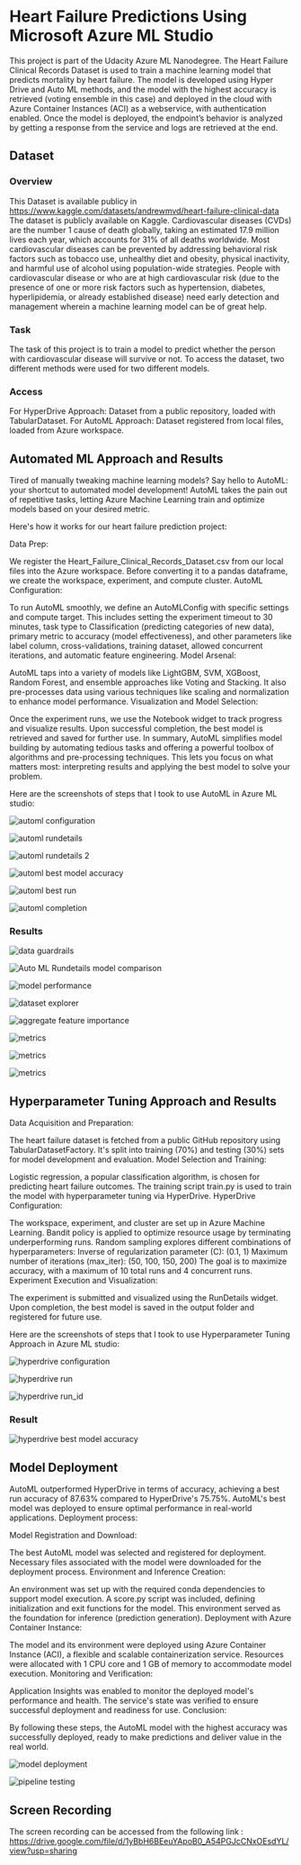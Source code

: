 # Heart Failure Predictions Using Microsoft Azure ML Studio

This project is part of the Udacity Azure ML Nanodegree. The Heart Failure Clinical Records Dataset is used to train a machine learning model that predicts mortality by heart failure. The model is developed using Hyper Drive and Auto ML methods, and the model with the highest accuracy is retrieved (voting ensemble in this case) and deployed in the cloud with Azure Container Instances (ACI) as a webservice, with authentication enabled. Once the model is deployed, the endpoint’s behavior is analyzed by getting a response from the service and logs are retrieved at the end. 
## Dataset

### Overview
This Dataset is available publicy in https://www.kaggle.com/datasets/andrewmvd/heart-failure-clinical-data
The dataset is publicly available on Kaggle. Cardiovascular diseases (CVDs) are the number 1 cause of death globally, taking an estimated 17.9 million lives each year, which accounts for 31% of all deaths worldwide. Most cardiovascular diseases can be prevented by addressing behavioral risk factors such as tobacco use, unhealthy diet and obesity, physical inactivity, and harmful use of alcohol using population-wide strategies. People with cardiovascular disease or who are at high cardiovascular risk (due to the presence of one or more risk factors such as hypertension, diabetes, hyperlipidemia, or already established disease) need early detection and management wherein a machine learning model can be of great help. 

### Task
The task of this project is to train a model to predict whether the person with cardiovascular disease will survive or not. To access the dataset, two different methods were used for two different models.

### Access
For HyperDrive Approach: Dataset from a public repository, loaded with TabularDataset.
For AutoML Approach: Dataset registered from local files, loaded from Azure workspace.

## Automated ML Approach and Results
Tired of manually tweaking machine learning models? Say hello to AutoML: your shortcut to automated model development! AutoML takes the pain out of repetitive tasks, letting Azure Machine Learning train and optimize models based on your desired metric.

Here's how it works for our heart failure prediction project:

Data Prep:

We register the Heart_Failure_Clinical_Records_Dataset.csv from our local files into the Azure workspace.
Before converting it to a pandas dataframe, we create the workspace, experiment, and compute cluster.
AutoML Configuration:

To run AutoML smoothly, we define an AutoMLConfig with specific settings and compute target.
This includes setting the experiment timeout to 30 minutes, task type to Classification (predicting categories of new data), primary metric to accuracy (model effectiveness), and other parameters like label column, cross-validations, training dataset, allowed concurrent iterations, and automatic feature engineering.
Model Arsenal:

AutoML taps into a variety of models like LightGBM, SVM, XGBoost, Random Forest, and ensemble approaches like Voting and Stacking.
It also pre-processes data using various techniques like scaling and normalization to enhance model performance.
Visualization and Model Selection:

Once the experiment runs, we use the Notebook widget to track progress and visualize results.
Upon successful completion, the best model is retrieved and saved for further use.
In summary, AutoML simplifies model building by automating tedious tasks and offering a powerful toolbox of algorithms and pre-processing techniques. This lets you focus on what matters most: interpreting results and applying the best model to solve your problem.

Here are the screenshots of steps that I took to use AutoML in Azure ML studio:

![automl configuration](https://github.com/adityasant1998/azuremlnanodegree-capstoneproject/blob/49ee367ae2f9eebc466de82eb8dfcec0dd7cecb7/screenshots/1.automl%20configuration.jpg)

![automl rundetails](https://github.com/adityasant1998/azuremlnanodegree-capstoneproject/blob/49ee367ae2f9eebc466de82eb8dfcec0dd7cecb7/screenshots/2.automl%20rundetails.jpg)

![automl rundetails 2](https://github.com/adityasant1998/azuremlnanodegree-capstoneproject/blob/49ee367ae2f9eebc466de82eb8dfcec0dd7cecb7/screenshots/3.automl%20rundetails%202.jpg)

![automl best model accuracy](https://github.com/adityasant1998/azuremlnanodegree-capstoneproject/blob/49ee367ae2f9eebc466de82eb8dfcec0dd7cecb7/screenshots/4.automl%20best%20model%20accuracy.jpg)

![automl best run](https://github.com/adityasant1998/azuremlnanodegree-capstoneproject/blob/49ee367ae2f9eebc466de82eb8dfcec0dd7cecb7/screenshots/5.automl%20best%20run.jpg)

![automl completion](https://github.com/adityasant1998/azuremlnanodegree-capstoneproject/blob/358aa9ba2cc90365db400763f8f6dec7b08114cf/screenshots/6.automl%20completion.jpg)

### Results

![data guardrails](https://github.com/adityasant1998/azuremlnanodegree-capstoneproject/blob/358aa9ba2cc90365db400763f8f6dec7b08114cf/screenshots/7.data%20guardrails.jpg)

![Auto ML Rundetails model comparison](https://github.com/adityasant1998/azuremlnanodegree-capstoneproject/blob/358aa9ba2cc90365db400763f8f6dec7b08114cf/screenshots/8.Auto%20ML%20Rundetails%20model%20comparison.jpg)

![model performance](https://github.com/adityasant1998/azuremlnanodegree-capstoneproject/blob/358aa9ba2cc90365db400763f8f6dec7b08114cf/screenshots/9.model%20performance.jpg)

![dataset explorer](https://github.com/adityasant1998/azuremlnanodegree-capstoneproject/blob/358aa9ba2cc90365db400763f8f6dec7b08114cf/screenshots/10.dataset%20explorer.jpg)

![aggregate feature importance](https://github.com/adityasant1998/azuremlnanodegree-capstoneproject/blob/358aa9ba2cc90365db400763f8f6dec7b08114cf/screenshots/11.aggregate%20feature%20importance.jpg)

![metrics](https://github.com/adityasant1998/azuremlnanodegree-capstoneproject/blob/358aa9ba2cc90365db400763f8f6dec7b08114cf/screenshots/12.metrics.jpg)

![metrics](https://github.com/adityasant1998/azuremlnanodegree-capstoneproject/blob/358aa9ba2cc90365db400763f8f6dec7b08114cf/screenshots/13.metrics.jpg)

![metrics](https://github.com/adityasant1998/azuremlnanodegree-capstoneproject/blob/358aa9ba2cc90365db400763f8f6dec7b08114cf/screenshots/14.metrics.jpg)



## Hyperparameter Tuning Approach and Results

Data Acquisition and Preparation:

The heart failure dataset is fetched from a public GitHub repository using TabularDatasetFactory.
It's split into training (70%) and testing (30%) sets for model development and evaluation.
Model Selection and Training:

Logistic regression, a popular classification algorithm, is chosen for predicting heart failure outcomes.
The training script train.py is used to train the model with hyperparameter tuning via HyperDrive.
HyperDrive Configuration:

The workspace, experiment, and cluster are set up in Azure Machine Learning.
Bandit policy is applied to optimize resource usage by terminating underperforming runs.
Random sampling explores different combinations of hyperparameters:
Inverse of regularization parameter (C): (0.1, 1)
Maximum number of iterations (max_iter): (50, 100, 150, 200)
The goal is to maximize accuracy, with a maximum of 10 total runs and 4 concurrent runs.
Experiment Execution and Visualization:

The experiment is submitted and visualized using the RunDetails widget.
Upon completion, the best model is saved in the output folder and registered for future use.

Here are the screenshots of steps that I took to use Hyperparameter Tuning Approach in Azure ML studio:

![hyperdrive configuration](https://github.com/adityasant1998/azuremlnanodegree-capstoneproject/blob/358aa9ba2cc90365db400763f8f6dec7b08114cf/screenshots/15.hyperdrive%20configuration.jpg)

![hyperdrive run](https://github.com/adityasant1998/azuremlnanodegree-capstoneproject/blob/358aa9ba2cc90365db400763f8f6dec7b08114cf/screenshots/16.hyperdrive%20run.jpg)

![hyperdrive run_id](https://github.com/adityasant1998/azuremlnanodegree-capstoneproject/blob/358aa9ba2cc90365db400763f8f6dec7b08114cf/screenshots/17.hyperdrive%20run_id.jpg)

### Result

![hyperdrive best model accuracy](https://github.com/adityasant1998/azuremlnanodegree-capstoneproject/blob/358aa9ba2cc90365db400763f8f6dec7b08114cf/screenshots/18.hyperdrive%20best%20model%20accuracy.jpg)


## Model Deployment

AutoML outperformed HyperDrive in terms of accuracy, achieving a best run accuracy of 87.63% compared to HyperDrive's 75.75%.
AutoML's best model was deployed to ensure optimal performance in real-world applications.
Deployment process:

Model Registration and Download:

The best AutoML model was selected and registered for deployment.
Necessary files associated with the model were downloaded for the deployment process.
Environment and Inference Creation:

An environment was set up with the required conda dependencies to support model execution.
A score.py script was included, defining initialization and exit functions for the model.
This environment served as the foundation for inference (prediction generation).
Deployment with Azure Container Instance:

The model and its environment were deployed using Azure Container Instance (ACI), a flexible and scalable containerization service.
Resources were allocated with 1 CPU core and 1 GB of memory to accommodate model execution.
Monitoring and Verification:

Application Insights was enabled to monitor the deployed model's performance and health.
The service's state was verified to ensure successful deployment and readiness for use.
Conclusion:

By following these steps, the AutoML model with the highest accuracy was successfully deployed, ready to make predictions and deliver value in the real world.

![model deployment](https://github.com/adityasant1998/azuremlnanodegree-capstoneproject/blob/358aa9ba2cc90365db400763f8f6dec7b08114cf/screenshots/19.model%20deployment.jpg)

![pipeline testing](https://github.com/adityasant1998/azuremlnanodegree-capstoneproject/blob/2c479a64c21efd64225fc71580620e3ea8a23363/screenshots/20.pipeline%20testing.jpg)

## Screen Recording

The screen recording can be accessed from the following link : https://drive.google.com/file/d/1yBbH6BEeuYApoB0_A54PGJcCNxOEsdYL/view?usp=sharing
